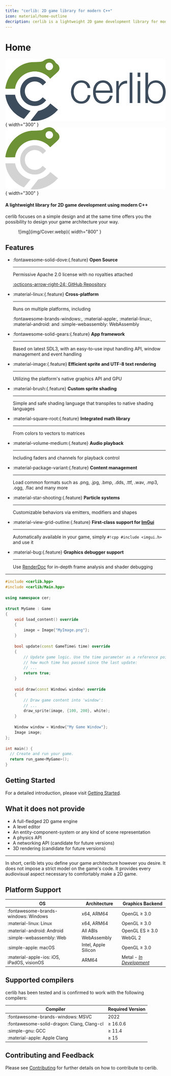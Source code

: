 ```yaml
---
title: "cerlib: 2D game library for modern C++"
icon: material/home-outline
decription: cerlib is a lightweight 2D game development library for modern C++.
---
```


# Home

![img](img/LogoWide.webp#only-light){ width="300" }
![img](img/LogoWideDark.webp#only-dark){ width="300" }

#### A lightweight library for 2D game development using modern C++

cerlib focuses on a simple design and at the same time offers you the possibility to design your game architecture your way.

<figure markdown="span">
    ![img](img/Cover.webp){ width="800" }
</figure>

## Features

<div class="grid cards" markdown>


-   :fontawesome-solid-dove:{.feature} __Open Source__

    ---

    Permissive Apache 2.0 license with no royalties attached

    [:octicons-arrow-right-24: GitHub Repository](https://github.com/cemderv/cerlib)

-   :material-linux:{.feature} __Cross-platform__

    ---

    Runs on multiple platforms, including
 
    :fontawesome-brands-windows:, :material-apple:, :material-linux:, :material-android:
    and :simple-webassembly: WebAssembly

-   :fontawesome-solid-gears:{.feature} __App framework__

    ---

    Based on latest SDL3, with an easy-to-use input handling API, window management and event handling

-   :material-image:{.feature} __Efficient sprite and UTF-8 text rendering__
 
    ---

    Utilizing the platform's native graphics API and GPU
 
-   :material-brush:{.feature} __Custom sprite shading__

    ---

    Simple and safe shading language that transpiles to native shading languages

-   :material-square-root:{.feature} __Integrated math library__

    ---

    From colors to vectors to matrices
 
-   :material-volume-medium:{.feature} __Audio playback__

    ---

    Including faders and channels for playback control

-   :material-package-variant:{.feature} __Content management__

    ---

    Load common formats such as .png, .jpg, .bmp, .dds, .ttf, .wav, .mp3, .ogg, .flac
    and many more

-   :material-star-shooting:{.feature} __Particle systems__

    ---

    Customizable behaviors via emitters, modifiers and shapes

-   :material-view-grid-outline:{.feature} __First-class support for [ImGui](https://github.com/ocornut/imgui)__

    ---

    Automatically available in your game, simply `#!cpp #include <imgui.h>` and use it

-   :material-bug:{.feature} __Graphics debugger support__

    ---

    Use [RenderDoc](https://renderdoc.org) for in-depth frame analysis and shader debugging

</div>

---

```cpp title="Minimal Example" linenums="1"
#include <cerlib.hpp>
#include <cerlib/Main.hpp>

using namespace cer;

struct MyGame : Game
{
    void load_content() override
    {
        image = Image{"MyImage.png"};
    }

    bool update(const GameTime& time) override
    {
        // Update game logic. Use the time parameter as a reference point for
        // how much time has passed since the last update:
        // ...
        return true;
    }

    void draw(const Window& window) override
    {
        // Draw game content into 'window':
        // ...
        draw_sprite(image, {100, 200}, white);
    }

    Window window = Window{"My Game Window"};
    Image image;
};

int main() {
  // Create and run your game.
  return run_game<MyGame>();
}
```

## Getting Started

For a detailed introduction, please visit [Getting Started](getting-started.md).

## What it does **not** provide

- A full-fledged 2D game engine
- A level editor
- An entity-component-system or any kind of scene representation
- A physics API
- A networking API (candidate for future versions)
- 3D rendering (candidate for future versions)

---

In short, cerlib lets you define your game architecture however you desire.
It does not impose a strict model on the game's code.
It provides every audiovisual aspect necessary to comfortably make a 2D game.

## Platform Support

| OS | Architecture | Graphics Backend |
|----|--------------|------------------|
| :fontawesome-brands-windows: Windows | x64, ARM64 | OpenGL ≥ 3.0 |
| :material-linux: Linux | x64, ARM64 | OpenGL ≥ 3.0 |
| :material-android: Android | All ABIs | OpenGL ES ≥ 3.0 |
| :simple-webassembly: Web | WebAssembly | WebGL 2 |
| :simple-apple: macOS | Intel, Apple Silicon | OpenGL ≥ 3.0 |
| :material-apple-ios: iOS, iPadOS, visionOS | ARM64 | Metal - [_In Development_](https://github.com/cemderv/cerlib/issues/3) |

## Supported compilers

cerlib has been tested and is confirmed to work with the following compilers:

| Compiler                                    | Required Version  |
|---------------------------------------------|-------------------|
| :fontawesome-brands-windows: MSVC           | 2022              |
| :fontawesome-solid-dragon: Clang, Clang-cl  | ≥ 16.0.6          |
| :simple-gnu: GCC                            | ≥ 11.4            |
| :material-apple: Apple Clang                | ≥ 15              |

## Contributing and Feedback

Please see [Contributing](contributing.md) for further details on how to contribute to cerlib.
